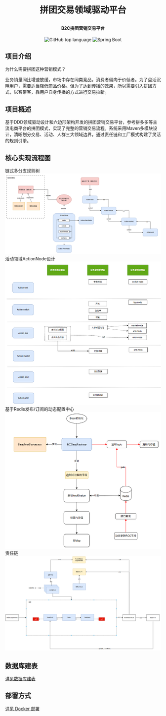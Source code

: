 <h1 align="center" style="margin: 5px 0 30px; font-weight: bold;">拼团交易领域驱动平台</h1> <!-- 将顶部边距从 30px 改为 10px -->
<h4 align="center">B2C拼团营销交易平台</h4>
<div align="center">
    <img alt="GitHub top language" src="https://img.shields.io/github/languages/top/ybbzzj/Group-Buying-Transaction-Platform">
    <img src="https://img.shields.io/badge/Spring%20Boot-2.7.12-green?logo=springboot" alt="Spring Boot">

</div>

## 项目介绍
为什么需要拼团这种营销模式？

业务销量同比增速放缓，市场中存在同类竞品，消费者偏向于价低者。为了盘活沉睡用户，需要适当降低商品价格。但为了达到传播的效果，所以需要引入拼团方式，以客带客，靠用户自身传播的方式进行交易拉新。

## 项目概述
基于DDD领域驱动设计和六边形架构开发的拼团营销交易平台，参考拼多多等主流电商平台的拼团模式，实现了完整的营销交易流程。系统采用Maven多模块设计，清晰划分交易、活动、人群三大领域边界，通过责任链和工厂模式构建了灵活的规则引擎。


## 核心实现流程图
链式多分支规则树<br>
![](./assets/img1.png)
活动领域ActionNode设计<br>
![](./assets/img2.png)
基于Redis发布/订阅的动态配置中心<br>
![](./assets/img3.png)
责任链<br>
![](./assets/img4.png)

## 数据库建表
[详见数据库建表](./docs/dev-ops/mysql/sql/group_buy_plus.sql)

## 部署方式
[详见 Docker 部署](./docs/dev-ops/docker-deploy.md)


